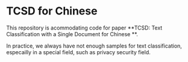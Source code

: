 # TCSD for Chinese

This repository is acommodating code for paper **TCSD: Text Classification with a Single Document  for Chinese **.

In practice, we always have not enough samples for text classification, especailly in a special field, such as privacy security field.
